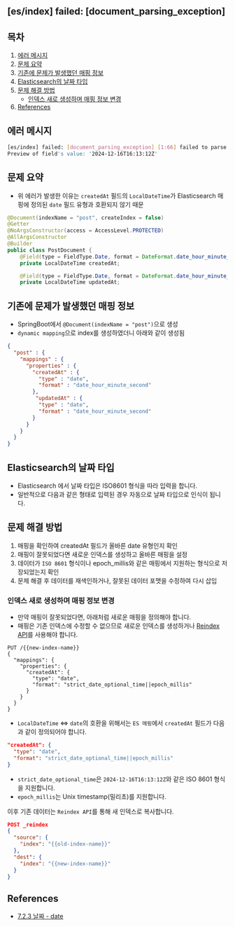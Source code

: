 ## [es/index] failed: [document_parsing_exception]

## 목차

1. [에러 메시지](#에러-메시지)
1. [문제 요약](#문제-요약)
1. [기존에 문제가 발생했던 매핑 정보](#기존에-문제가-발생했던-매핑-정보)
1. [Elasticsearch의 날짜 타입](#elasticsearch의-날짜-타입)
1. [문제 해결 방법](#문제-해결-방법)
    - [인덱스 새로 생성하며 매핑 정보 변경](#인덱스-새로-생성하며-매핑-정보-변경)
1. [References](#references)

## 에러 메시지

```bash
[es/index] failed: [document_parsing_exception] [1:66] failed to parse field [createdAt] of type [date] in document with id '262175'.    
Preview of field's value: '2024-12-16T16:13:12Z'
```

## 문제 요약

- 위 에러가 발생한 이유는 `createdAt` 필드의 `LocalDateTime`가 Elasticsearch 매핑에 정의된 `date` 필드 유형과 호환되지 않기 때문

```java
@Document(indexName = "post", createIndex = false)
@Getter
@NoArgsConstructor(access = AccessLevel.PROTECTED)
@AllArgsConstructor
@Builder
public class PostDocument {
    @Field(type = FieldType.Date, format = DateFormat.date_hour_minute_second)
    private LocalDateTime createdAt;

    @Field(type = FieldType.Date, format = DateFormat.date_hour_minute_second)
    private LocalDateTime updatedAt;
```

## 기존에 문제가 발생했던 매핑 정보

- SpringBoot에서 `@Document(indexName = "post")`으로 생성
- `dynamic mapping`으로 index를 생성하였더니 아래와 같이 생성됨

```json
{
  "post" : {
    "mappings" : {
      "properties" : {
        "createdAt" : {
          "type" : "date",
          "format" : "date_hour_minute_second"
        },
         "updatedAt" : {
          "type" : "date",
          "format" : "date_hour_minute_second"
        }
      }
    }
  }
}
```

## Elasticsearch의 날짜 타입

- Elasticsearch 에서 날짜 타입은 ISO8601 형식을 따라 입력을 합니다.
- 일반적으로 다음과 같은 형태로 입력된 경우 자동으로 날짜 타입으로 인식이 됩니다.
 
## 문제 해결 방법

1. 매핑을 확인하여 createdAt 필드가 올바른 date 유형인지 확인
1. 매핑이 잘못되었다면 새로운 인덱스를 생성하고 올바른 매핑을 설정
1. 데이터가 `ISO 8601` 형식이나 epoch_millis와 같은 매핑에서 지원하는 형식으로 저장되었는지 확인
1. 문제 해결 후 데이터를 재색인하거나, 잘못된 데이터 포맷을 수정하여 다시 삽입

### 인덱스 새로 생성하며 매핑 정보 변경

- 만약 매핑이 잘못되었다면, 아래처럼 새로운 매핑을 정의해야 합니다.
- 매핑은 기존 인덱스에 수정할 수 없으므로 새로운 인덱스를 생성하거나 [Reindex API](https://www.elastic.co/guide/en/elasticsearch/reference/current/docs-reindex.html)를 사용해야 합니다.

```http
PUT /{{new-index-name}}
{
  "mappings": {
    "properties": {
      "createdAt": {
        "type": "date",
        "format": "strict_date_optional_time||epoch_millis"
      }
    }
  }
}
```

- `LocalDateTime` <=> `date`의 호환을 위해서는 `ES 매핑`에서 `createdAt` 필드가 다음과 같이 정의되어야 합니다.

```json
"createdAt": {
  "type": "date",
  "format": "strict_date_optional_time||epoch_millis"
}
```

- `strict_date_optional_time`은 `2024-12-16T16:13:12Z`와 같은 ISO 8601 형식을 지원합니다.
- `epoch_millis`는 Unix timestamp(밀리초)를 지원합니다.

이후 기존 데이터는 `Reindex API`를 통해 새 인덱스로 복사합니다.

```json
POST _reindex
{
  "source": {
    "index": "{{old-index-name}}"
  },
  "dest": {
    "index": "{{new-index-name}}"
  }
}
```


## References

- [7.2.3 날짜 - date](https://esbook.kimjmin.net/07-settings-and-mappings/7.2-mappings/7.2.3-date)
